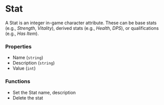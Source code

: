 # Stat

A Stat is an integer in-game character attribute. These can be base stats (e.g., _Strength_, _Vitality_), derived stats (e.g., _Health_, _DPS_), or qualifications (e.g., _Has Item_).

### Properties
* Name (`string`)
* Description (`string`)
* Value (`int`)

### Functions
* Set the Stat name, description
* Delete the stat
